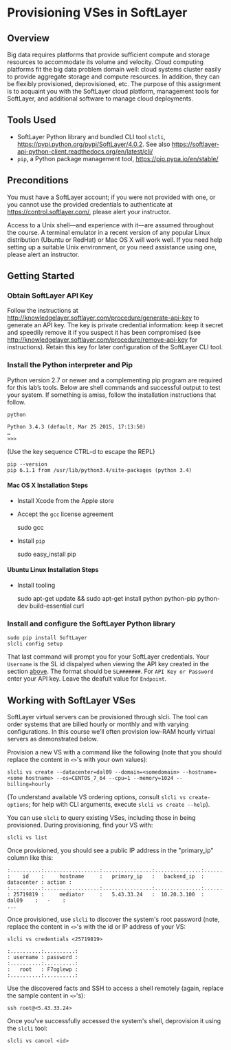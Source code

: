 # Provisioning VSes in SoftLayer

## Overview

Big data requires platforms that provide sufficient compute and storage resources to accommodate its volume and velocity. Cloud computing platforms fit the big data problem domain well: cloud systems cluster easily to provide aggregate storage and compute resources. In addition, they can be flexibly provisioned, deprovisioned, etc. The purpose of this assignment is to acquaint you with the SoftLayer cloud platform, management tools for SoftLayer, and additional software to manage cloud deployments.

## Tools Used

* SoftLayer Python library and bundled CLI tool `slcli`, https://pypi.python.org/pypi/SoftLayer/4.0.2. See also https://softlayer-api-python-client.readthedocs.org/en/latest/cli/
* `pip`, a Python package management tool, https://pip.pypa.io/en/stable/

## Preconditions

You must have a SoftLayer account; if you were not provided with one, or you cannot use the provided credentials to authenticate at https://control.softlayer.com/, please alert your instructor.

Access to a Unix shell—and experience with it—are assumed throughout the course. A terminal emulator in a recent version of any popular Linux distribution (Ubuntu or RedHat) or Mac OS X will work well. If you need help setting up a suitable Unix environment, or you need assistance using one, please alert an instructor.

## Getting Started

### Obtain SoftLayer API Key

Follow the instructions at http://knowledgelayer.softlayer.com/procedure/generate-api-key to generate an API key. The key is private credential information: keep it secret and speedily remove it if you suspect it has been compromised (see http://knowledgelayer.softlayer.com/procedure/remove-api-key for instructions). Retain this key for later configuration of the SoftLayer CLI tool.

### Install the Python interpreter and Pip
Python version 2.7 or newer and a complementing pip program are required for this lab’s tools. Below are shell commands and successful output to test your system. If something is amiss, follow the installation instructions that follow.

    python

    Python 3.4.3 (default, Mar 25 2015, 17:13:50)
    …
    >>>

(Use the key sequence CTRL-d to escape the REPL)

    pip --version
    pip 6.1.1 from /usr/lib/python3.4/site-packages (python 3.4)

#### Mac OS X Installation Steps

* Install Xcode from the Apple store
* Accept the `gcc` license agreement

    sudo gcc

* Install `pip`

    sudo easy_install pip

#### Ubuntu Linux Installation Steps

* Install tooling

    sudo apt-get update && sudo apt-get install python python-pip python-dev build-essential curl

### Install and configure the SoftLayer Python library

    sudo pip install SoftLayer
    slcli config setup

That last command will prompt you for your SoftLayer credentials.  Your `Username` is the SL id dispalyed when viewing the API key created in the section [above](#obtain-softlayer-api-key).  The format should be `SL#######`.  For `API Key or Password` enter your API key.  Leave the deafult value for `Endpoint`.

## Working with SoftLayer VSes

SoftLayer virtual servers can be provisioned through slcli. The tool can order systems that are billed hourly or monthly and with varying configurations. In this course we’ll often provision low-RAM hourly virtual servers as demonstrated below.

Provision a new VS with a command like the following (note that you should replace the content in `<>`'s with your own values):

    slcli vs create --datacenter=dal09 --domain=<somedomain> --hostname=<some hostname> --os=CENTOS_7_64 --cpu=1 --memory=1024 --billing=hourly

(To understand available VS ordering options, consult `slcli vs create-options`; for help with CLI arguments, execute `slcli vs create --help`).

You can use `slcli` to query existing VSes, including those in being provisioned. During provisioning, find your VS with:

    slcli vs list

Once provisioned, you should see a public IP address in the "primary_ip" column like this:

    :..........:..................:................:...............:............:........:
    :    id    :     hostname     :   primary_ip   :   backend_ip  : datacenter : action :
    :..........:..................:................:...............:............:........:
    : 25719819 :     mediator     :   5.43.33.24   :  10.20.3.100  :   dal09    :   -    :
    ...

Once provisioned, use `slcli` to discover the system's root password (note, replace the content in `<>`'s with the id or IP address of your VS:

    slcli vs credentials <25719819>

    :..........:..........:
    : username : password :
    :..........:..........:
    :   root   : F7oglewp :
    :..........:..........:

Use the discovered facts and SSH to access a shell remotely (again, replace the sample content in `<>`'s):

    ssh root@<5.43.33.24>

Once you've successfully accessed the system's shell, deprovision it using the `slcli` tool:

    slcli vs cancel <id>

